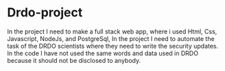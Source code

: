 # Drdo-project
In the project I need to make a full stack web app, where i used Html, Css, Javascript, NodeJs, and PostgreSql, In the project I need to automate the task of the DRDO scientists where they need to write the security updates. In the code I have not used the same words and data used in DRDO because it should not be disclosed to anybody.
